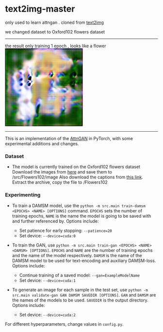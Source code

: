 # text2img-master
only used to learn attngan .
cloned from [text2img](https://github.com/bcserna/text2img)

we changed dataset to Oxford102 flowers dataset

----
the result only training 1 epoch , looks like a flower
![image](https://github.com/Rajahn/text2img-master/blob/master/text2img-master/607.jpg)

-----

This is an implementation of the [AttnGAN](https://arxiv.org/abs/1711.10485) in PyTorch, with some experimental additions and changes.

### Dataset

- The model is currently trained on the Oxford102 flowers dataset
Download the images from [here](http://www.robots.ox.ac.uk/~vgg/data/flowers/102/) and save them to /src/Flowers102/image
Also download the captions from [this link](https://drive.google.com/file/d/0B0ywwgffWnLLcms2WWJQRFNSWXM/view).
Extract the archive, copy the file to /Flowers102

### Experimenting

* To train a DAMSM model, use the `python -m src.main train-damsm <EPOCHS> <NAME> [OPTIONS]` command. `EPOCHS` sets the number of training epochs, `NAME` is the name the model is going to be saved with and further referenced by. Options include:
  * Set patience for early stopping: `--patience=20`
  * Set device: `--device=cuda:0`

* To train the GAN, use `python -m src.main train-gan <EPOCHS> <NAME> <DAMSM> [OPTIONS]`. `EPOCHS` and `NAME` are the number of training epochs and the name of the model respectively. `DAMSM` is the name of the DAMSM model to be used for text-encoding and auxiliary DAMSM-loss. Options include:
  * Continue training of a saved model: `--gan=ExampleModelName`
  * Set device: `--device=cuda:1`

* To generate an image for each sample in the test set, use `python -m src.main validate-gan GAN DAMSM SAVEDIR [OPTIONS]`. `GAN` and `DAMSM` are the names of the models to be used. `SAVEDIR` is the output directory. Options include:
  * Set device: `--device=cuda:2`

For different hyperparameters, change values in `config.py`.
